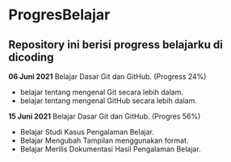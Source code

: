 # ProgresBelajar
Repository ini berisi progress belajarku di dicoding
--
**06 Juni 2021**
Belajar Dasar Git dan GitHub. (Progress 24%)
* belajar tentang mengenal Git secara lebih dalam.
* belajar tentang mengenal GitHub secara lebih dalam.

**15 Juni 2021** 
Belajar Dasar Git dan GitHub. (Progres 56%)
* Belajar Studi Kasus Pengalaman Belajar.
* Belajar Mengubah Tampilan menggunakan format.
* Belajar Merilis Dokumentasi Hasil Pengalaman Belajar.
